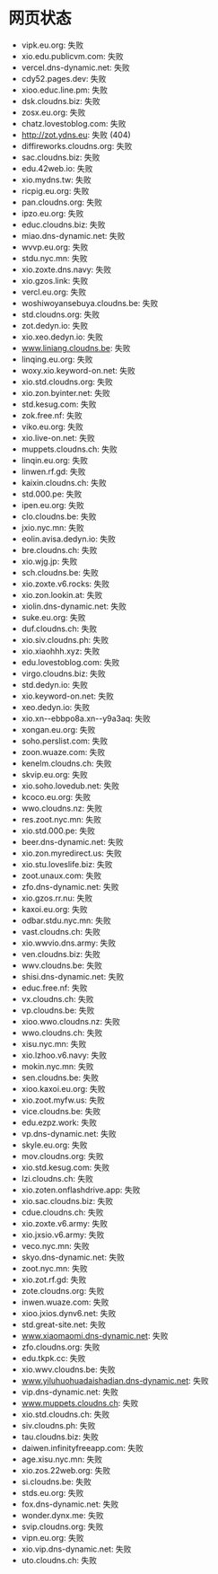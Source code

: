 # 网页状态
- vipk.eu.org: 失败
- xio.edu.publicvm.com: 失败
- vercel.dns-dynamic.net: 失败
- cdy52.pages.dev: 失败
- xioo.educ.line.pm: 失败
- dsk.cloudns.biz: 失败
- zosx.eu.org: 失败
- chatz.lovestoblog.com: 失败
- http://zot.ydns.eu: 失败 (404)
- diffireworks.cloudns.org: 失败
- sac.cloudns.biz: 失败
- edu.42web.io: 失败
- xio.mydns.tw: 失败
- ricpig.eu.org: 失败
- pan.cloudns.org: 失败
- ipzo.eu.org: 失败
- educ.cloudns.biz: 失败
- miao.dns-dynamic.net: 失败
- wvvp.eu.org: 失败
- stdu.nyc.mn: 失败
- xio.zoxte.dns.navy: 失败
- xio.gzos.link: 失败
- vercl.eu.org: 失败
- woshiwoyansebuya.cloudns.be: 失败
- std.cloudns.org: 失败
- zot.dedyn.io: 失败
- xio.xeo.dedyn.io: 失败
- www.liniang.cloudns.be: 失败
- linqing.eu.org: 失败
- woxy.xio.keyword-on.net: 失败
- xio.std.cloudns.org: 失败
- xio.zon.byinter.net: 失败
- std.kesug.com: 失败
- zok.free.nf: 失败
- viko.eu.org: 失败
- xio.live-on.net: 失败
- muppets.cloudns.ch: 失败
- linqin.eu.org: 失败
- linwen.rf.gd: 失败
- kaixin.cloudns.ch: 失败
- std.000.pe: 失败
- ipen.eu.org: 失败
- clo.cloudns.be: 失败
- jxio.nyc.mn: 失败
- eolin.avisa.dedyn.io: 失败
- bre.cloudns.ch: 失败
- xio.wjg.jp: 失败
- sch.cloudns.be: 失败
- xio.zoxte.v6.rocks: 失败
- xio.zon.lookin.at: 失败
- xiolin.dns-dynamic.net: 失败
- suke.eu.org: 失败
- duf.cloudns.ch: 失败
- xio.siv.cloudns.ph: 失败
- xio.xiaohhh.xyz: 失败
- edu.lovestoblog.com: 失败
- virgo.cloudns.biz: 失败
- std.dedyn.io: 失败
- xio.keyword-on.net: 失败
- xeo.dedyn.io: 失败
- xio.xn--ebbpo8a.xn--y9a3aq: 失败
- xongan.eu.org: 失败
- soho.perslist.com: 失败
- zoon.wuaze.com: 失败
- kenelm.cloudns.ch: 失败
- skvip.eu.org: 失败
- xio.soho.lovedub.net: 失败
- kcoco.eu.org: 失败
- wwo.cloudns.nz: 失败
- res.zoot.nyc.mn: 失败
- xio.std.000.pe: 失败
- beer.dns-dynamic.net: 失败
- xio.zon.myredirect.us: 失败
- xio.stu.loveslife.biz: 失败
- zoot.unaux.com: 失败
- zfo.dns-dynamic.net: 失败
- xio.gzos.rr.nu: 失败
- kaxoi.eu.org: 失败
- odbar.stdu.nyc.mn: 失败
- vast.cloudns.ch: 失败
- xio.wwvio.dns.army: 失败
- ven.cloudns.biz: 失败
- wwv.cloudns.be: 失败
- shisi.dns-dynamic.net: 失败
- educ.free.nf: 失败
- vx.cloudns.ch: 失败
- vp.cloudns.be: 失败
- xioo.wwo.cloudns.nz: 失败
- wwo.cloudns.ch: 失败
- xisu.nyc.mn: 失败
- xio.lzhoo.v6.navy: 失败
- mokin.nyc.mn: 失败
- sen.cloudns.be: 失败
- xioo.kaxoi.eu.org: 失败
- xio.zoot.myfw.us: 失败
- vice.cloudns.be: 失败
- edu.ezpz.work: 失败
- vp.dns-dynamic.net: 失败
- skyle.eu.org: 失败
- mov.cloudns.org: 失败
- xio.std.kesug.com: 失败
- lzi.cloudns.ch: 失败
- xio.zoten.onflashdrive.app: 失败
- xio.sac.cloudns.biz: 失败
- cdue.cloudns.ch: 失败
- xio.zoxte.v6.army: 失败
- xio.jxsio.v6.army: 失败
- veco.nyc.mn: 失败
- skyo.dns-dynamic.net: 失败
- zoot.nyc.mn: 失败
- xio.zot.rf.gd: 失败
- zote.cloudns.org: 失败
- inwen.wuaze.com: 失败
- xioo.jxios.dynv6.net: 失败
- std.great-site.net: 失败
- www.xiaomaomi.dns-dynamic.net: 失败
- zfo.cloudns.org: 失败
- edu.tkpk.cc: 失败
- xio.wwv.cloudns.be: 失败
- www.yiluhuohuadaishadian.dns-dynamic.net: 失败
- vip.dns-dynamic.net: 失败
- www.muppets.cloudns.ch: 失败
- xio.std.cloudns.ch: 失败
- siv.cloudns.ph: 失败
- tau.cloudns.biz: 失败
- daiwen.infinityfreeapp.com: 失败
- age.xisu.nyc.mn: 失败
- xio.zos.22web.org: 失败
- si.cloudns.be: 失败
- stds.eu.org: 失败
- fox.dns-dynamic.net: 失败
- wonder.dynx.me: 失败
- svip.cloudns.org: 失败
- vipn.eu.org: 失败
- xio.vip.dns-dynamic.net: 失败
- uto.cloudns.ch: 失败
